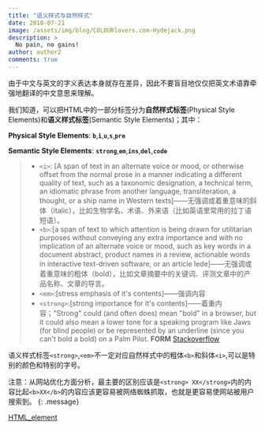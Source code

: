 ```yaml
---
title: "语义样式与自然样式"
date: 2018-07-21
image: /assets/img/blog/COLOURlovers.com-Hydejack.png
description: >
  No pain, no gains!
author: author2
comments: true
---
```


由于中文与英文的字义表达本身就存在差异，因此不要盲目地仅仅把英文术语靠牵强地翻译的中文意思来理解。

我们知道，可以把HTML中的一部分标签分为**自然样式标签**(Physical Style Elements)和**语义样式标签**(Semantic Style Elements)；其中：

**Physical Style Elements**: **`b`**,**`i`**,**`u`**,**`s`**,**`pre`**

**Semantic Style Elements**: **`strong`**,**`em`**,**`ins`**,**`del`**,**`code`**

> - `<i>`: [A span of text in an alternate voice or mood, or otherwise offset from the normal prose in a manner indicating a different quality of text, such as a taxonomic designation, a technical term, an idiomatic phrase from another language, transliteration, a thought, or a ship name in Western texts]——无强调或着重意味的斜体（italic），比如生物学名、术语、外来语（比如英语里常用的拉丁语短语）。
> - `<b>`:[a span of text to which attention is being drawn for utilitarian purposes without conveying any extra importance and with no implication of an alternate voice or mood, such as key words in a document abstract, product names in a review, actionable words in interactive text-driven software, or an article lede]——无强调或着重意味的粗体（bold），比如文章摘要中的关键词、评测文章中的产品名称、文章的导言。
> - `<em>`:[stress emphasis of it's contents]——强调内容
> - `<strong>`:[strong importance for it's contents]——着重内容；"Strong" could (and often does) mean "bold" in a browser, but it could also mean a lower tone for a speaking program like Jaws (for blind people) or be represented by an underline (since you can't bold a bold) on a Palm Pilot. **FORM** [Stackoverflow](https://stackoverflow.com/questions/271743/whats-the-difference-between-b-and-strong-i-and-em)

语义样式标签`<strong>`,`<em>`不一定对应自然样式中的粗体`<b>`和斜体`<i>`,可以是特别的颜色和特别的字号。

注意：从网站优化方面分析，最主要的区别应该是`<strong> XX</strong>`内的内容比起`<b>XX</b>`的内容应该更容易被网络蜘蛛抓取，也就是更容易使网站被用户搜索到。
{: .message}

[HTML_element](https://en.wikipedia.org/wiki/HTML_element)